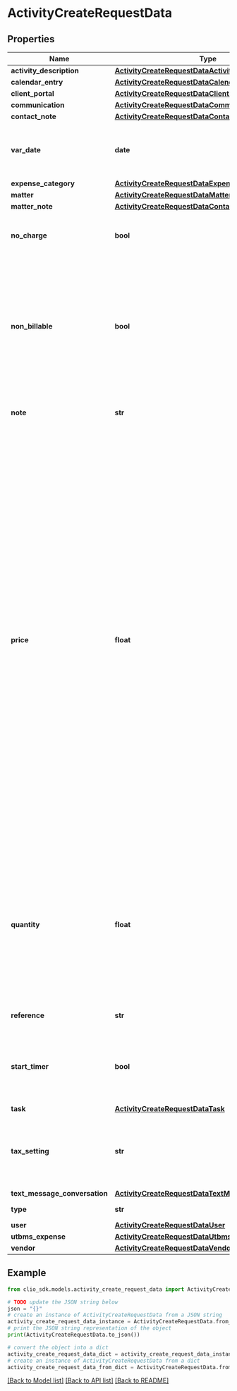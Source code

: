 # ActivityCreateRequestData


## Properties

Name | Type | Description | Notes
------------ | ------------- | ------------- | -------------
**activity_description** | [**ActivityCreateRequestDataActivityDescription**](ActivityCreateRequestDataActivityDescription.md) |  | [optional] 
**calendar_entry** | [**ActivityCreateRequestDataCalendarEntry**](ActivityCreateRequestDataCalendarEntry.md) |  | [optional] 
**client_portal** | [**ActivityCreateRequestDataClientPortal**](ActivityCreateRequestDataClientPortal.md) |  | [optional] 
**communication** | [**ActivityCreateRequestDataCommunication**](ActivityCreateRequestDataCommunication.md) |  | [optional] 
**contact_note** | [**ActivityCreateRequestDataContactNote**](ActivityCreateRequestDataContactNote.md) |  | [optional] 
**var_date** | **date** | The date the Activity was performed. (Expects an ISO-8601 date). | 
**expense_category** | [**ActivityCreateRequestDataExpenseCategory**](ActivityCreateRequestDataExpenseCategory.md) |  | [optional] 
**matter** | [**ActivityCreateRequestDataMatter**](ActivityCreateRequestDataMatter.md) |  | [optional] 
**matter_note** | [**ActivityCreateRequestDataContactNote**](ActivityCreateRequestDataContactNote.md) |  | [optional] 
**no_charge** | **bool** | Whether the non-billable *Activity* will be shown on the bill. | [optional] 
**non_billable** | **bool** | Whether or not this Activity is prevented from appearing as a line item in a bill. Only valid for non-billed TimeEntries, and with the exception of the Activity having no_charge set to true.  | [optional] 
**note** | **str** | A custom note to describe what the Activity is for. | [optional] 
**price** | **float** | For an ExpenseEntry, HardCostEntry, and SoftCostEntry, it is the expense amount.  [Support Link for ExpenseEntry](https://help.clio.com/hc/en-us/articles/9289745356571-Expenses)  [Support Link for HardCostEntry and SoftCostEntry](https://help.clio.com/hc/en-us/articles/9289745356571-Expenses#enable-hard-and-soft-cost-expenses-0-0)  For a TimeEntry, it is the hourly or flat amount. When updating a TimeEntry, if the price is not given or the user does not have the permission to view the rate, and its activity description, matter and/or user is changed, the price is reset according to the rate defined for the activity description, matter, client or user.  [Support Link for Rates Hierarchy](https://help.clio.com/hc/en-us/articles/9289801180187-Rates-and-Rate-Hierarchies-)  [Support Link for Billing Rate Visibility](https://help.clio.com/hc/en-us/articles/9285360193819-Permissions-and-Billing-Rates#billing-rate-visibility-0-3)  | [optional] 
**quantity** | **float** | The field is applicable to TimeEntry, ExpenseEntry, and SoftCostEntry.  **Version &lt;&#x3D; 4.0.3:** The number of hours the TimeEntry took.  **Latest version:** The number of seconds the TimeEntry took.  | [optional] 
**reference** | **str** | A check reference for a HardCostEntry. | [optional] 
**start_timer** | **bool** | Whether or not a timer should be started for this Activity. Only valid for non-FlatRate, non-billed TimeEntries. | [optional] 
**task** | [**ActivityCreateRequestDataTask**](ActivityCreateRequestDataTask.md) |  | [optional] 
**tax_setting** | **str** | The option denoting whether primary tax, secondary tax, or both is applied to an expense entry. | [optional] 
**text_message_conversation** | [**ActivityCreateRequestDataTextMessageConversation**](ActivityCreateRequestDataTextMessageConversation.md) |  | [optional] 
**type** | **str** | The type of the Activity. | 
**user** | [**ActivityCreateRequestDataUser**](ActivityCreateRequestDataUser.md) |  | [optional] 
**utbms_expense** | [**ActivityCreateRequestDataUtbmsExpense**](ActivityCreateRequestDataUtbmsExpense.md) |  | [optional] 
**vendor** | [**ActivityCreateRequestDataVendor**](ActivityCreateRequestDataVendor.md) |  | [optional] 

## Example

```python
from clio_sdk.models.activity_create_request_data import ActivityCreateRequestData

# TODO update the JSON string below
json = "{}"
# create an instance of ActivityCreateRequestData from a JSON string
activity_create_request_data_instance = ActivityCreateRequestData.from_json(json)
# print the JSON string representation of the object
print(ActivityCreateRequestData.to_json())

# convert the object into a dict
activity_create_request_data_dict = activity_create_request_data_instance.to_dict()
# create an instance of ActivityCreateRequestData from a dict
activity_create_request_data_from_dict = ActivityCreateRequestData.from_dict(activity_create_request_data_dict)
```
[[Back to Model list]](../README.md#documentation-for-models) [[Back to API list]](../README.md#documentation-for-api-endpoints) [[Back to README]](../README.md)


